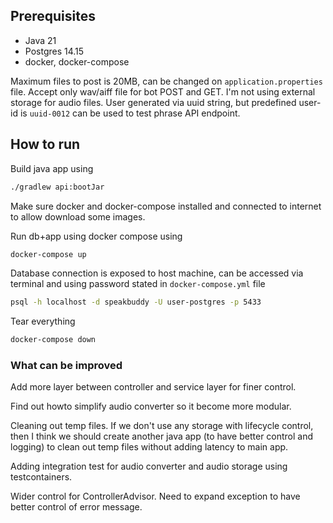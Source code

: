 ## Prerequisites

- Java 21
- Postgres 14.15
- docker, docker-compose

Maximum files to post is 20MB, can be changed on `application.properties` file.
Accept only wav/aiff file for bot POST and GET.
I'm not using external storage for audio files.
User generated via uuid string, but predefined user-id is `uuid-0012` can be used to test phrase API endpoint.

## How to run

Build java app using

```bash
./gradlew api:bootJar
```

Make sure docker and docker-compose installed and connected to internet to allow download some images.

Run db+app using docker compose using

```bash
docker-compose up
```

Database connection is exposed to host machine, can be accessed via terminal and using password stated in `docker-compose.yml` file

```bash
psql -h localhost -d speakbuddy -U user-postgres -p 5433  
```

Tear everything

```bash
docker-compose down
```

### What can be improved

Add more layer between controller and service layer for finer control.

Find out howto simplify audio converter so it become more modular.

Cleaning out temp files. If we don't use any storage with lifecycle control,
then I think we should create another java app (to have better control and logging)
to clean out temp files without adding latency to main app.

Adding integration test for audio converter and audio storage using testcontainers.

Wider control for ControllerAdvisor. Need to expand exception to have better control of error message.